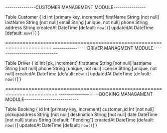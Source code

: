 ---------------CUSTOMER MANAGEMENT MODULE----------------

Table Customer {
  id            Int       [primary key, increment]
  firstName     String    [not null]
  lastName      String    [not null]
  email         String    [unique, not null]
  phone         String
  address       String
  createdAt     DateTime  [default: `now()`]
  updatedAt     DateTime  [default: `now()`]
}

======================================================================
-----------------DRIVER MANAGMENT MODULE------------------------------


Table Driver {
  id          Int       [pk, increment]
  firstname   String    [not null]
  lastname    String    [not null]
  phone String    [unique, not null]
  license String [unique, not null]
  createdAt   DateTime  [default: `now()`]
  updatedAt   DateTime  [default: `now()`]
}


========================================================================
--------------------BOOKING MANAGAMENT MODULE---------------------------

Table Booking {
  id            Int       [primary key, increment]
  customer_id   Int       [not null]
  pickupaddress String    [not null]
  destination   String    [not null]
  date          DateTime  [not null]
  status        String    [default: "Pending"]
  createdAt     DateTime  [default: `now()`]
  updatedAt     DateTime  [default: `now()`]
}